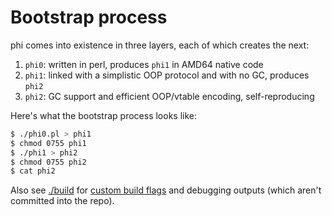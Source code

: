 # Bootstrap process
phi comes into existence in three layers, each of which creates the next:

1. `phi0`: written in perl, produces `phi1` in AMD64 native code
2. `phi1`: linked with a simplistic OOP protocol and with no GC, produces `phi2`
3. `phi2`: GC support and efficient OOP/vtable encoding, self-reproducing

Here's what the bootstrap process looks like:

```bash
$ ./phi0.pl > phi1
$ chmod 0755 phi1
$ ./phi1 > phi2
$ chmod 0755 phi2
$ cat phi2
```

Also see [./build](./build) for [custom build flags](phi0.pl#L55) and debugging
outputs (which aren't committed into the repo).
